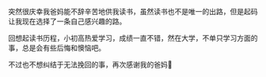 突然很庆幸我爸妈能不辞辛苦地供我读书，虽然读书也不是唯一的出路，但是起码让我现在选择了一条自己感兴趣的路。

回想起读书历程，小初高热爱学习，成绩一直不错，然在大学，不单只学习方面的事，总是会有些后悔和懊恼吧。

不过也不想纠结于无法挽回的事，再次感谢我的爸妈💖